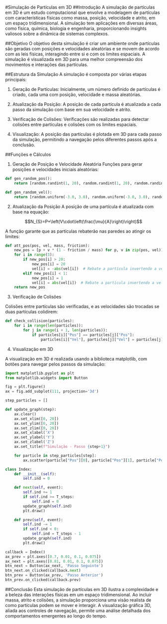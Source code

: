 #Simulação de Partículas em 3D
##Introdução
A simulação de partículas em 3D é um estudo computacional que envolve a modelagem de partículas com características físicas como massa, posição, velocidade e atrito, em um espaço tridimensional. A simulação tem aplicações em diversas áreas, como física, química, biologia e engenharia, proporcionando insights valiosos sobre a dinâmica de sistemas complexos.

##Objetivo
O objetivo desta simulação é criar um ambiente onde partículas são geradas com posições e velocidades aleatórias e se movem de acordo com as leis físicas, interagindo entre si e com os limites espaciais. A simulação é visualizada em 3D para uma melhor compreensão dos movimentos e interações das partículas.

##Estrutura da Simulação
A simulação é composta por várias etapas principais:

1. Geração de Partículas: Inicialmente, um número definido de partículas é criado, cada uma com posição, velocidade e massa aleatórias.

2. Atualização da Posição: A posição de cada partícula é atualizada a cada passo da simulação com base em sua velocidade e atrito.

3. Verificação de Colisões: Verificações são realizadas para detectar colisões entre partículas e colisões com os limites espaciais.

4. Visualização: A posição das partículas é plotada em 3D para cada passo da simulação, permitindo a navegação pelos diferentes passos após a conclusão.

##Funções e Cálculos

1. Geração de Posição e Velocidade Aleatória
Funções para gerar posições e velocidades iniciais aleatórias:
```Python
def gen_random_pos():
    return [random.randint(1, 20), random.randint(1, 20), random.randint(1, 20)]

def gen_random_vel():
    return [random.uniform(-3.0, 3.0), random.uniform(-3.0, 3.0), random.uniform(-3.0, 3.0)]
```

2. Atualização da Posição
A posição de uma partícula é atualizada com base na equação:

$$N_{S}=P+\left(V\cdot\left(\frac{\mu}{A}\right)\right)$$

A função garante que as partículas rebaterão nas paredes ao atingir os limites:

```Python
def att_pos(pos, vel, mass, friction):
    new_pos = [p + v * (1 - friction / mass) for p, v in zip(pos, vel)]
    for i in range(3):
        if new_pos[i] > 20:
            new_pos[i] = 20
            vel[i] = -abs(vel[i])  # Rebate a partícula invertendo a velocidade
        elif new_pos[i] < 1:
            new_pos[i] = 1
            vel[i] = abs(vel[i])  # Rebate a partícula invertendo a velocidade
    return new_pos
```

3. Verificação de Colisões

Colisões entre partículas são verificadas, e as velocidades são trocadas se duas partículas colidirem:

```Python
def check_collision(particles):
    for i in range(len(particles)):
        for j in range(i + 1, len(particles)):
            if particles[i]["Pos"] == particles[j]["Pos"]:
                particles[i]["Vel"], particles[j]["Vel"] = particles[j]["Vel"], particles[i]["Vel"]
```

4. Visualização em 3D

A visualização em 3D é realizada usando a biblioteca matplotlib, com botões para navegar pelos passos da simulação:

```Python
import matplotlib.pyplot as plt
from matplotlib.widgets import Button

fig = plt.figure()
ax = fig.add_subplot(111, projection='3d')

step_particles = []

def update_graph(step):
    ax.clear()
    ax.set_xlim([0, 20])
    ax.set_ylim([0, 20])
    ax.set_zlim([0, 20])
    ax.set_xlabel('X')
    ax.set_ylabel('Y')
    ax.set_zlabel('Z')
    ax.set_title(f"Simulação - Passo {step+1}")

    for particle in step_particles[step]:
        ax.scatter(particle["Pos"][0], particle["Pos"][1], particle["Pos"][2], label=particle["Name"])

class Index:
    def __init__(self):
        self.ind = 0

    def next(self, event):
        self.ind += 1
        if self.ind >= T_steps:
            self.ind = 0
        update_graph(self.ind)
        plt.draw()

    def prev(self, event):
        self.ind -= 1
        if self.ind < 0:
            self.ind = T_steps - 1
        update_graph(self.ind)
        plt.draw()

callback = Index()
ax_prev = plt.axes([0.7, 0.01, 0.1, 0.075])
ax_next = plt.axes([0.81, 0.01, 0.1, 0.075])
btn_next = Button(ax_next, 'Passo Seguinte')
btn_next.on_clicked(callback.next)
btn_prev = Button(ax_prev, 'Passo Anterior')
btn_prev.on_clicked(callback.prev)
```

##Conclusão
Esta simulação de partículas em 3D ilustra a complexidade e a beleza das interações físicas em um espaço tridimensional. Ao incluir massa, atrito e colisões, a simulação proporciona uma visão realista de como partículas podem se mover e interagir. A visualização gráfica 3D, aliada aos controles de navegação, permite uma análise detalhada dos comportamentos emergentes ao longo do tempo.